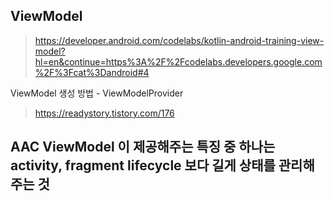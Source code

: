 

## ViewModel

> https://developer.android.com/codelabs/kotlin-android-training-view-model?hl=en&continue=https%3A%2F%2Fcodelabs.developers.google.com%2F%3Fcat%3Dandroid#4

ViewModel 생성 방법 - ViewModelProvider
> https://readystory.tistory.com/176

AAC ViewModel 이 제공해주는 특징 중 하나는 activity, fragment lifecycle 보다 길게 상태를 관리해주는 것
- 
<!--stackedit_data:
eyJoaXN0b3J5IjpbMTIwMjQ3MDA3MF19
-->